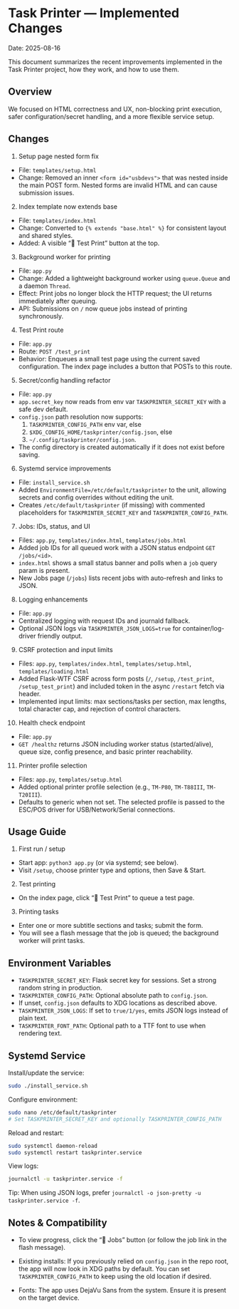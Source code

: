# Task Printer — Implemented Changes

Date: 2025-08-16

This document summarizes the recent improvements implemented in the Task Printer project, how they work, and how to use them.

## Overview

We focused on HTML correctness and UX, non-blocking print execution, safer configuration/secret handling, and a more flexible service setup.

## Changes

1) Setup page nested form fix
- File: `templates/setup.html`
- Change: Removed an inner `<form id="usbdevs">` that was nested inside the main POST form. Nested forms are invalid HTML and can cause submission issues.

2) Index template now extends base
- File: `templates/index.html`
- Change: Converted to `{% extends "base.html" %}` for consistent layout and shared styles.
- Added: A visible “🧪 Test Print” button at the top.

3) Background worker for printing
- File: `app.py`
- Change: Added a lightweight background worker using `queue.Queue` and a daemon `Thread`.
- Effect: Print jobs no longer block the HTTP request; the UI returns immediately after queuing.
- API: Submissions on `/` now queue jobs instead of printing synchronously.

4) Test Print route
- File: `app.py`
- Route: `POST /test_print`
- Behavior: Enqueues a small test page using the current saved configuration. The index page includes a button that POSTs to this route.

5) Secret/config handling refactor
- File: `app.py`
- `app.secret_key` now reads from env var `TASKPRINTER_SECRET_KEY` with a safe dev default.
- `config.json` path resolution now supports:
  1. `TASKPRINTER_CONFIG_PATH` env var, else
  2. `$XDG_CONFIG_HOME/taskprinter/config.json`, else
  3. `~/.config/taskprinter/config.json`.
- The config directory is created automatically if it does not exist before saving.

6) Systemd service improvements
- File: `install_service.sh`
- Added `EnvironmentFile=/etc/default/taskprinter` to the unit, allowing secrets and config overrides without editing the unit.
- Creates `/etc/default/taskprinter` (if missing) with commented placeholders for `TASKPRINTER_SECRET_KEY` and `TASKPRINTER_CONFIG_PATH`.

7) Jobs: IDs, status, and UI
- Files: `app.py`, `templates/index.html`, `templates/jobs.html`
- Added job IDs for all queued work with a JSON status endpoint `GET /jobs/<id>`.
- `index.html` shows a small status banner and polls when a `job` query param is present.
- New Jobs page (`/jobs`) lists recent jobs with auto-refresh and links to JSON.

8) Logging enhancements
- File: `app.py`
- Centralized logging with request IDs and journald fallback.
- Optional JSON logs via `TASKPRINTER_JSON_LOGS=true` for container/log-driver friendly output.

9) CSRF protection and input limits
- Files: `app.py`, `templates/index.html`, `templates/setup.html`, `templates/loading.html`
- Added Flask‑WTF CSRF across form posts (`/`, `/setup`, `/test_print`, `/setup_test_print`) and included token in the async `/restart` fetch via header.
- Implemented input limits: max sections/tasks per section, max lengths, total character cap, and rejection of control characters.

10) Health check endpoint
- File: `app.py`
- `GET /healthz` returns JSON including worker status (started/alive), queue size, config presence, and basic printer reachability.

11) Printer profile selection
- Files: `app.py`, `templates/setup.html`
- Added optional printer profile selection (e.g., `TM-P80`, `TM-T88III`, `TM-T20III`).
- Defaults to generic when not set. The selected profile is passed to the ESC/POS driver for USB/Network/Serial connections.

## Usage Guide

1) First run / setup
- Start app: `python3 app.py` (or via systemd; see below).
- Visit `/setup`, choose printer type and options, then Save & Start.

2) Test printing
- On the index page, click “🧪 Test Print” to queue a test page.

3) Printing tasks
- Enter one or more subtitle sections and tasks; submit the form.
- You will see a flash message that the job is queued; the background worker will print tasks.

## Environment Variables

- `TASKPRINTER_SECRET_KEY`: Flask secret key for sessions. Set a strong random string in production.
- `TASKPRINTER_CONFIG_PATH`: Optional absolute path to `config.json`.
- If unset, `config.json` defaults to XDG locations as described above.
- `TASKPRINTER_JSON_LOGS`: If set to `true/1/yes`, emits JSON logs instead of plain text.
- `TASKPRINTER_FONT_PATH`: Optional path to a TTF font to use when rendering text.

## Systemd Service

Install/update the service:

```bash
sudo ./install_service.sh
```

Configure environment:

```bash
sudo nano /etc/default/taskprinter
# Set TASKPRINTER_SECRET_KEY and optionally TASKPRINTER_CONFIG_PATH
```

Reload and restart:

```bash
sudo systemctl daemon-reload
sudo systemctl restart taskprinter.service
```

View logs:

```bash
journalctl -u taskprinter.service -f
```

Tip: When using JSON logs, prefer `journalctl -o json-pretty -u taskprinter.service -f`.

## Notes & Compatibility
- To view progress, click the “🧾 Jobs” button (or follow the job link in the flash message).

- Existing installs: If you previously relied on `config.json` in the repo root, the app will now look in XDG paths by default. You can set `TASKPRINTER_CONFIG_PATH` to keep using the old location if desired.
- Fonts: The app uses DejaVu Sans from the system. Ensure it is present on the target device.
